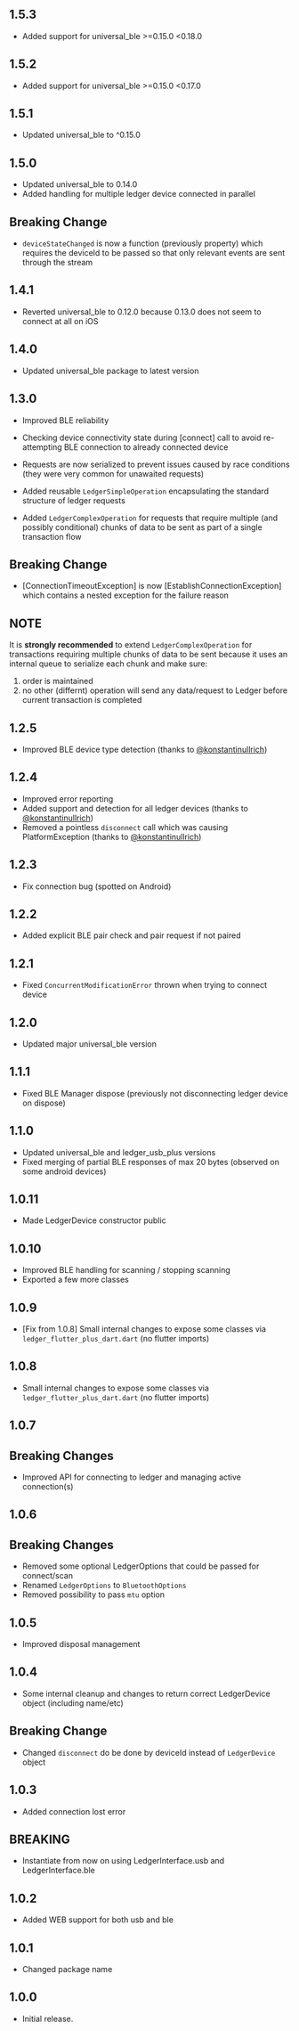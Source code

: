 ## 1.5.3

- Added support for universal_ble >=0.15.0 <0.18.0

## 1.5.2

- Added support for universal_ble >=0.15.0 <0.17.0

## 1.5.1

- Updated universal_ble to ^0.15.0

## 1.5.0

- Updated universal_ble to 0.14.0
- Added handling for multiple ledger device connected in parallel

## Breaking Change

- `deviceStateChanged` is now a function (previously property) which requires the deviceId to be passed so that only relevant events are sent through the stream 

## 1.4.1

- Reverted universal_ble to 0.12.0 because 0.13.0 does not seem to connect at all on iOS

## 1.4.0

- Updated universal_ble package to latest version

## 1.3.0

- Improved BLE reliability
- Checking device connectivity state during [connect] call to avoid re-attempting BLE connection to already connected device
- Requests are now serialized to prevent issues caused by race conditions (they were very common for unawaited requests)

- Added reusable `LedgerSimpleOperation` encapsulating the standard structure of ledger requests
- Added `LedgerComplexOperation` for requests that require multiple (and possibly conditional) chunks of data to be sent as part of a single transaction flow

## Breaking Change

- [ConnectionTimeoutException] is now [EstablishConnectionException] which contains a nested exception for the failure reason

## NOTE

It is **strongly recommended** to extend `LedgerComplexOperation` for transactions requiring multiple chunks of data to be sent because it uses an internal
queue to serialize each chunk and make sure:
1. order is maintained 
2. no other (differnt) operation will send any data/request to Ledger before current transaction is completed

## 1.2.5

- Improved BLE device type detection (thanks to [@konstantinullrich](https://github.com/konstantinullrich))

## 1.2.4

- Improved error reporting
- Added support and detection for all ledger devices (thanks to [@konstantinullrich](https://github.com/konstantinullrich))
- Removed a pointless `disconnect` call which was causing PlatformException (thanks to [@konstantinullrich](https://github.com/konstantinullrich))

## 1.2.3

- Fix connection bug (spotted on Android)

## 1.2.2

- Added explicit BLE pair check and pair request if not paired

## 1.2.1

- Fixed `ConcurrentModificationError` thrown when trying to connect device

## 1.2.0

- Updated major universal_ble version

## 1.1.1

- Fixed BLE Manager dispose (previously not disconnecting ledger device on dispose)

## 1.1.0

- Updated universal_ble and ledger_usb_plus versions
- Fixed merging of partial BLE responses of max 20 bytes (observed on some android devices)

## 1.0.11

- Made LedgerDevice constructor public

## 1.0.10

- Improved BLE handling for scanning / stopping scanning
- Exported a few more classes

## 1.0.9

- [Fix from 1.0.8] Small internal changes to expose some classes via `ledger_flutter_plus_dart.dart` (no flutter imports)

## 1.0.8

- Small internal changes to expose some classes via `ledger_flutter_plus_dart.dart` (no flutter imports)

## 1.0.7

## Breaking Changes

- Improved API for connecting to ledger and managing active connection(s)

## 1.0.6

## Breaking Changes

- Removed some optional LedgerOptions that could be passed for connect/scan
- Renamed `LedgerOptions` to `BluetoothOptions`
- Removed possibility to pass `mtu` option

## 1.0.5

- Improved disposal management

## 1.0.4

- Some internal cleanup and changes to return correct LedgerDevice object (including name/etc)

## Breaking Change

- Changed `disconnect` do be done by deviceId instead of `LedgerDevice` object

## 1.0.3

- Added connection lost error

## BREAKING

- Instantiate from now on using LedgerInterface.usb and LedgerInterface.ble

## 1.0.2

- Added WEB support for both usb and ble

## 1.0.1

- Changed package name

## 1.0.0

- Initial release.
